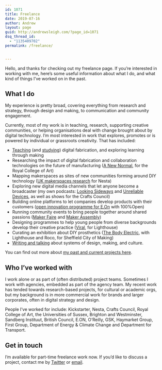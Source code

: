 ```yaml
---
id: 1071
title: Freelance
date: 2019-07-16
author: Andrew
layout: page
guid: http://andrewsleigh.com/?page_id=1071
dsq_thread_id:
  - "1135409702"
permalink: /freelance/

  
---
```

Hello, and thanks for checking out my freelance page. If you’re interested in working with me, here&#8217;s some useful information about what I do, and what kind of things I’ve worked on in the past.


## What I do


My experience is pretty broad, covering everything from research and strategy, through design and making, to communication and community engagement.

Currently, most of my work is in teaching, research, supporting creative communities, or helping organisations deal with change brought about by digital technology. I’m most interested in work that explores, promotes or is powered by individual or grassroots creativity. That has included:

  * [Teaching](/projects/digital-fabrication-methods/) (and [studying](/projects/fab-academy/)) digital fabrication, and exploring learning through making
  * Researching the impact of digital fabrication and collaboration technologies on the future of manufacturing ([A New Normal](/projects/redistributedmanufacturing/), for the Royal College of Art)
  * Mapping makerspaces as sites of new communities forming around DIY technology ([UK makerspaces research](/projects/nesta-makerspace-research/) for Nesta)
  * Exploring new digital media channels that let anyone become a broadcaster (my own podcasts: [Looking Sideways](https://lookingsideways.net) and [Unreliable Devices](http://fab.academany.org/2018/labs/fablabbrighton/students/andrew-sleigh/), as well as shows for the Crafts Council)
  * Building online platforms to let companies develop products with their customers ([open innovation programme for E.On](http://www.100open.com/work/eon/) with 100%Open)
  * Running community events to bring people together around shared passions ([Maker Faire](/projects/brighton-mini-maker-faire/) and [Maker Assembly](/projects/maker-assembly/))
  * Designing programmes to help young people from diverse backgrounds develop their creative practice ([Viral](http://www.lighthouse.org.uk/programme/viral), for Lighthouse)
  * Curating an exhibition about DIY prosthetics ([The Body Electric](http://www.lighthouse.org.uk/programme/the-body-electric), with Lighthouse and Roco, for Sheffield City of Making)
  * [Writing and talking](/projects/writing/) about systems of design, making, and culture.


You can find out more about [my past and current projects here](https://andrewsleigh.com/projects/).

## Who I&#8217;ve worked with

I work alone or as part of (often distributed) project teams. Sometimes I work with agencies, embedded as part of the agency team. My recent work has tended towards research-based projects, for cultural or academic orgs, but my background is in more commercial work for brands and larger corporates, often in digital strategy and design.

People I’ve worked for include: Kickstarter, Nesta, Crafts Council, Royal College of Art, the Universities of Sussex, Brighton and Westminster, Sandberg Instituut, British Council, E.ON, O’Reilly, GSK, Haymarket Group, First Group, Department of Energy & Climate Change and Department for Transport.

## Get in touch

I’m available for part-time freelance work now. If you’d like to discuss a project, contact me by [Twitter](http://twitter.com/andrewsleigh) or [email](mailto:andrew.sleigh@gmail.com).